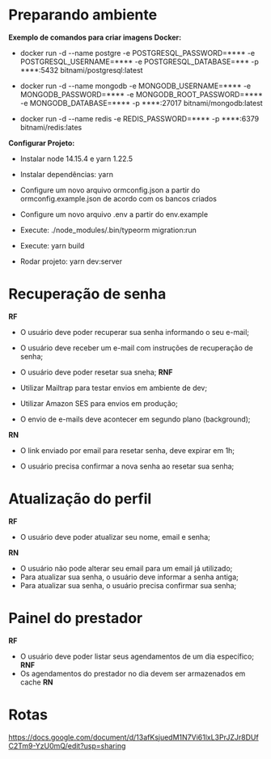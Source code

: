 # Preparando ambiente

**Exemplo de comandos para criar imagens Docker:**

- docker run -d --name postgre -e POSTGRESQL_PASSWORD=**** -e POSTGRESQL_USERNAME=**** -e POSTGRESQL_DATABASE=*** -p ****:5432 bitnami/postgresql:latest

- docker run -d --name mongodb -e MONGODB_USERNAME=**** -e MONGODB_PASSWORD=**** -e MONGODB_ROOT_PASSWORD=**** -e MONGODB_DATABASE=**** -p ****:27017 bitnami/mongodb:latest

- docker run -d --name redis -e REDIS_PASSWORD=**** -p ****:6379 bitnami/redis:lates


**Configurar Projeto:**
 - Instalar node 14.15.4 e yarn 1.22.5
 
 - Instalar dependências: yarn

 - Configure um novo arquivo ormconfig.json a partir do ormconfig.example.json de acordo com os bancos criados

 - Configure um novo arquivo .env a partir do env.example
	
 - Execute: ./node_modules/.bin/typeorm migration:run

 - Execute: yarn build
	
 - Rodar projeto: yarn dev:server

# Recuperação de senha
**RF**
 - O usuário deve poder recuperar sua senha informando o seu e-mail;

 - O usuário deve receber um e-mail com instruções de recuperação de senha;

 - O usuário deve poder resetar sua sneha;
**RNF**

- Utilizar Mailtrap para testar envios em ambiente de dev;

- Utilizar Amazon SES para envios em produção;

- O envio de e-mails deve acontecer em segundo plano (background);

**RN**
- O link enviado por email para resetar senha, deve expirar em 1h;

- O usuário precisa confirmar a nova senha ao resetar sua senha;

# Atualização do perfil
**RF**

- O usuário deve poder atualizar seu nome, email e senha;

**RN**
- O usuário não pode alterar seu email para um email já utilizado;
- Para atualizar sua senha, o usuário deve informar a senha antiga;
- Para atualizar sua senha, o usuário precisa confirmar sua senha;

# Painel do prestador

**RF**
- O usuário deve poder listar seus agendamentos de um dia específico;
**RNF**
- Os agendamentos do prestador no dia devem ser armazenados em cache
**RN**

# Rotas
https://docs.google.com/document/d/13afKsjuedM1N7Vi61lxL3PrJZJr8DUfC2Tm9-YzU0mQ/edit?usp=sharing
